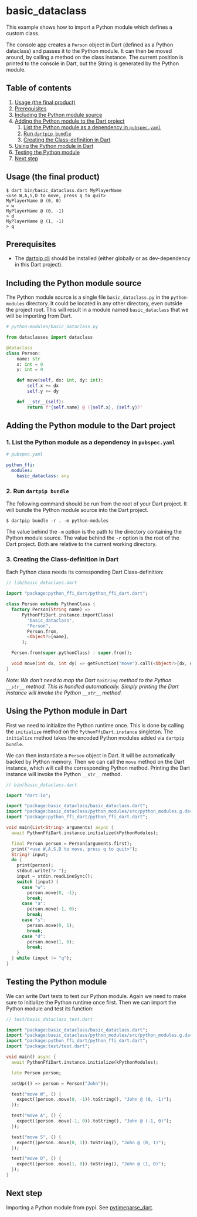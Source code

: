 # basic_dataclass

This example shows how to import a Python module which defines a custom class.

The console app creates a `Person` object in Dart (defined as a Python dataclass) and passes it to
the Python module. It can then be moved around, by calling a method on the class instance. The
current position is printed to the console in Dart, but the String is generated by the Python
module.

## Table of contents

1. [Usage (the final product)](#usage-the-final-product)
2. [Prerequisites](#prerequisites)
3. [Including the Python module source](#including-the-python-module-source)
4. [Adding the Python module to the Dart project](#adding-the-python-module-to-the-dart-project)
    1. [List the Python module as a dependency in `pubspec.yaml`](#1-list-the-python-module-as-a-dependency-in-pubspecyaml)
    2. [Run `dartpip bundle`](#2-run-dartpip-bundle)
    3. [Creating the Class-definition in Dart](#3-creating-the-class-definition-in-dart)
5. [Using the Python module in Dart](#using-the-python-module-in-dart)
6. [Testing the Python module](#testing-the-python-module)
7. [Next step](#next-step)

## Usage (the final product)

```shell
$ dart bin/basic_dataclass.dart MyPlayerName
<use W,A,S,D to move, press q to quit>
MyPlayerName @ (0, 0)
> w
MyPlayerName @ (0, -1)
> d
MyPlayerName @ (1, -1)
> q
```

## Prerequisites

* The [dartpip cli](https://pub.dev/packages/dartpip) should be installed (either globally or as
  dev-dependency in this Dart project).

## Including the Python module source

The Python module source is a single file `basic_dataclass.py` in the `python-modules` directory. It
could be located in any other directory, even outside the project root. This will result in a module
named `basic_dataclass` that we will be importing from Dart.

```py
# python-modules/basic_dataclass.py

from dataclasses import dataclass

@dataclass
class Person:
    name: str
    x: int = 0
    y: int = 0

    def move(self, dx: int, dy: int):
        self.x += dx
        self.y += dy

    def __str__(self):
        return f"{self.name} @ ({self.x}, {self.y})"
```

## Adding the Python module to the Dart project

### 1. List the Python module as a dependency in `pubspec.yaml`

```yaml
# pubspec.yaml

python_ffi:
  modules:
    basic_dataclass: any
```

### 2. Run `dartpip bundle`

The following command should be run from the root of your Dart project. It will bundle the Python
module source into the Dart project.

```shell
$ dartpip bundle -r . -m python-modules
```

The value behind the `-m` option is the path to the directory containing the Python module source.
The value behind the `-r` option is the root of the Dart project. Both are relative to the current
working directory.

### 3. Creating the Class-definition in Dart

Each Python class needs its corresponding Dart Class-definition:

```dart
// lib/basic_dataclass.dart

import "package:python_ffi_dart/python_ffi_dart.dart";

class Person extends PythonClass {
  factory Person(String name) =>
      PythonFfiDart.instance.importClass(
        "basic_dataclass",
        "Person",
        Person.from,
        <Object?>[name],
      );

  Person.from(super.pythonClass) : super.from();

  void move(int dx, int dy) => getFunction("move").call(<Object?>[dx, dy]);
}
```

*Note: We don't need to map the Dart `toString` method to the Python `__str__` method. This is
handled automatically. Simply printing the Dart instance will invoke the Python `__str__` method.*

## Using the Python module in Dart

First we need to initialize the Python runtime once. This is done by calling the `initialize` method
on the `PythonFfiDart.instance` singleton. The `initialize` method takes the encoded Python modules
added via `dartpip bundle`.

We can then instantiate a `Person` object in Dart. It will be automatically backed by Python memory.
Then we can call the `move` method on the Dart instance, which will call the corresponding Python
method. Printing the Dart instance will invoke the Python `__str__` method.

```dart
// bin/basic_dataclass.dart

import "dart:io";

import "package:basic_dataclass/basic_dataclass.dart";
import "package:basic_dataclass/python_modules/src/python_modules.g.dart";
import "package:python_ffi_dart/python_ffi_dart.dart";

void main(List<String> arguments) async {
  await PythonFfiDart.instance.initialize(kPythonModules);

  final Person person = Person(arguments.first);
  print("<use W,A,S,D to move, press q to quit>");
  String? input;
  do {
    print(person);
    stdout.write("> ");
    input = stdin.readLineSync();
    switch (input) {
      case "w":
        person.move(0, -1);
        break;
      case "a":
        person.move(-1, 0);
        break;
      case "s":
        person.move(0, 1);
        break;
      case "d":
        person.move(1, 0);
        break;
    }
  } while (input != "q");
}
```

## Testing the Python module

We can write Dart tests to test our Python module. Again we need to make sure to initialize the
Python runtime once first. Then we can import the Python module and test its function:

```dart
// test/basic_dataclass_test.dart

import "package:basic_dataclass/basic_dataclass.dart";
import "package:basic_dataclass/python_modules/src/python_modules.g.dart";
import "package:python_ffi_dart/python_ffi_dart.dart";
import "package:test/test.dart";

void main() async {
  await PythonFfiDart.instance.initialize(kPythonModules);

  late Person person;

  setUp(() => person = Person("John"));

  test("move W", () {
    expect((person..move(0, -1)).toString(), "John @ (0, -1)");
  });

  test("move A", () {
    expect((person..move(-1, 0)).toString(), "John @ (-1, 0)");
  });

  test("move S", () {
    expect((person..move(0, 1)).toString(), "John @ (0, 1)");
  });

  test("move D", () {
    expect((person..move(1, 0)).toString(), "John @ (1, 0)");
  });
}
```

## Next step

Importing a Python module from pypi. See [pytimeparse_dart](../pytimeparse_dart/README.md).

